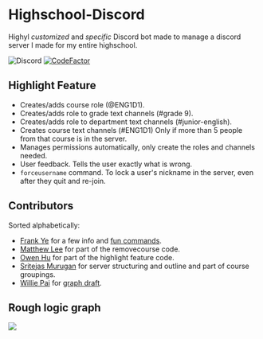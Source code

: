 # Highschool-Discord

Highyl *customized* and *specific* Discord bot made to manage a discord server I made for my entire highschool.

![Discord](https://discordapp.com/api/guilds/754892607556943872/widget.png?style=shield)
[![CodeFactor](https://www.codefactor.io/repository/github/ynng/highschool-discord/badge)](https://www.codefactor.io/repository/github/ynng/highschool-discord)

## Highlight Feature
* Creates/adds course role (@ENG1D1).
* Creates/adds role to grade text channels (#grade 9).
* Creates/adds role to department text channels (#junior-english).
* Creates course text channels (#ENG1D1) Only if more than 5 people from that course is in the server.
* Manages permissions automatically, only create the roles and channels needed.
* User feedback. Tells the user exactly what is wrong.
* `forceusername` command. To lock a user's nickname in the server, even after they quit and re-join.

## Contributors
Sorted alphabetically:
* [Frank Ye](https://github.com/3Nya3) for a few info and [fun commands](https://github.com/Ynng/Highschool-Discord/blob/master/commands/rateWaifu.js).
* [Matthew Lee](https://github.com/Weezity) for part of the removecourse code.
* [Owen Hu](https://github.com/MiraclePalette) for part of the highlight feature code.
* [Sritejas Murugan](https://github.com/SritejasMurugan) for server structuring and outline and part of course groupings.
* [Willie Pai](https://github.com/PaisWillie) for [graph draft](#Rough-logic-graph).

## Rough logic graph
![](https://cdn.discordapp.com/attachments/558408313067405334/754508593620975669/UHS_discord_server_1.png)
